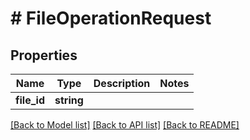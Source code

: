 # # FileOperationRequest

## Properties

Name | Type | Description | Notes
------------ | ------------- | ------------- | -------------
**file_id** | **string** |  |

[[Back to Model list]](../../README.md#models) [[Back to API list]](../../README.md#endpoints) [[Back to README]](../../README.md)
